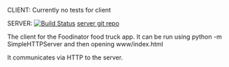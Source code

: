 CLIENT: Currently no tests for client

SERVER: [![Build Status](https://travis-ci.org/code-11/FoodTruckLocatorServer.svg?branch=master)](https://travis-ci.org/code-11/FoodTruckLocatorServer)
[server git repo](https://github.com/code-11/FoodTruckLocatorServer)


The client for the Foodinator food truck app. 
It can be run using python -m SimpleHTTPServer and then opening www/index.html

It communicates via HTTP to the server.